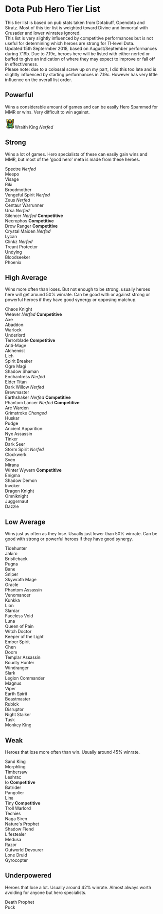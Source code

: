 # Dota Pub Hero Tier List
This tier list is based on pub stats taken from Dotabuff, Opendota and Stratz. Most of this tier list is weighted toward Divine and Immortal with Crusader and lower winrates ignored.  
This list is very slightly influenced by competitive performances but is not useful for determining which heroes are strong for TI-level Dota.  
Updated 15th Septermber 2018, based on August/September performances during 7.19b. Due to 7.19c, heroes here will be listed with either nerfed or buffed to give an indication of where they may expect to improve or fall off in effectiveness.  
Please note: due to a colossal screw up on my part, I did this too late and is slightly influenced by starting performances in 7.19c. However has very little influence on the overall list order.

## Powerful
Wins a considerable amount of games and can be easily Hero Spammed for MMR or wins. Very difficult to win against.

![THE ONE TRUE KING](/images/miniheroes/skeleton_king.png)Wraith King *Nerfed*  

## Strong
Wins a lot of games. Hero specialists of these can easily gain wins and MMR, but most of the 'good hero' meta is made from these heroes.

Spectre *Nerfed*  
Meepo  
Visage  
Riki  
Broodmother  
Vengeful Spirit *Nerfed*  
Zeus *Nerfed*  
Centaur Warrunner  
Ursa *Nerfed*  
Silencer *Nerfed* **Competitive**  
Necrophos **Competitive**  
Drow Ranger **Competitive**  
Crystal Maiden *Nerfed*  
Lycan  
Clinkz *Nerfed*  
Treant Protector  
Undying  
Bloodseeker  
Phoenix  

## High Average
Wins more often than loses. But not enough to be strong, usually heroes here will get around 50% winrate. Can be good with or against strong or powerful heroes if they have good synergy or opposing matchup.

Chaos Knight  
Weaver *Nerfed* **Competitive**  
Axe  
Abaddon  
Warlock  
Underlord  
Terrorblade **Competitive**  
Anti-Mage  
Alchemist  
Lich  
Spirit Breaker  
Ogre Magi  
Shadow Shaman  
Enchantress *Nerfed*  
Elder Titan  
Dark Willow *Nerfed*  
Brewmaster  
Earthshaker *Nerfed* **Competitive**  
Phantom Lancer *Nerfed* **Competitive**  
Arc Warden  
Grimstroke *Changed*  
Huskar  
Pudge  
Ancient Apparition  
Nyx Assassin  
Tinker  
Dark Seer  
Storm Spirit *Nerfed*  
Clockwerk  
Sven  
Mirana  
Winter Wyvern **Competitive**  
Enigma  
Shadow Demon  
Invoker  
Dragon Knight  
Omniknight  
Juggernaut  
Dazzle  

## Low Average
Wins just as often as they lose. Usually just lower than 50% winrate. Can be good with strong or powerful heroes if they have good synergy.

Tidehunter  
Jakiro  
Bristleback  
Pugna  
Bane  
Sniper  
Skywrath Mage  
Oracle  
Phantom Assassin  
Venomancer  
Kunkka  
Lion  
Slardar  
Faceless Void  
Luna  
Queen of Pain  
Witch Doctor  
Keeper of the Light  
Ember Spirit  
Chen  
Doom  
Templar Assassin  
Bounty Hunter  
Windranger  
Slark  
Legion Commander  
Magnus  
Viper  
Earth Spirit  
Beastmaster  
Rubick  
Disruptor  
Night Stalker  
Tusk  
Monkey King  

## Weak
Heroes that lose more often than win. Usually around 45% winrate.

Sand King  
Morphling  
Timbersaw  
Leshrac  
Io **Competitive**  
Batrider  
Pangolier  
Lina  
Tiny **Competitive**  
Troll Warlord  
Techies  
Naga Siren  
Nature's Prophet  
Shadow Fiend  
Lifestealer  
Medusa  
Razor  
Outworld Devourer  
Lone Druid  
Gyrocopter  

## Underpowered
Heroes that lose a lot. Usually around 42% winrate. Almost always worth avoiding for anyone but hero specialists.

Death Prophet  
Puck  

